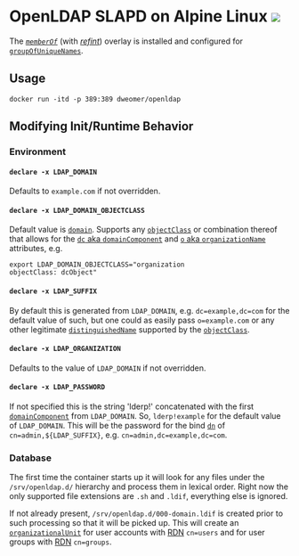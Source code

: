 # OpenLDAP SLAPD on Alpine Linux [![](https://badge.imagelayers.io/dweomer/openldap:latest.svg)](https://imagelayers.io/?images=dweomer/openldap:latest 'Get your own badge on imagelayers.io') 

The [_`memberOf`_](http://www.openldap.org/software/man.cgi?query=slapo-memberof&sektion=5) (with [_refint_](http://www.openldap.org/software/man.cgi?query=slapo-refint&sektion=5)) overlay is installed and configured for [`groupOfUniqueNames`](https://tools.ietf.org/html/rfc4519#section-3.6).

## Usage
```
docker run -itd -p 389:389 dweomer/openldap
```

## Modifying Init/Runtime Behavior
### Environment
#### `declare -x LDAP_DOMAIN`
Defaults to `example.com` if not overridden.

#### `declare -x LDAP_DOMAIN_OBJECTCLASS`
Default value is [`domain`](https://tools.ietf.org/html/rfc4524#section-3.4). Supports any [`objectClass`](https://tools.ietf.org/html/rfc4512#section-3.3) or combination thereof that allows for the [`dc` aka `domainComponent`](https://tools.ietf.org/html/rfc4519#section-2.4) and [`o` aka `organizationName`](https://tools.ietf.org/html/rfc4519#section-2.19) attributes, e.g.

```
export LDAP_DOMAIN_OBJECTCLASS="organization
objectClass: dcObject"
```

#### `declare -x LDAP_SUFFIX`
By default this is generated from `LDAP_DOMAIN`, e.g. `dc=example,dc=com` for the default value of such, but one could as easily pass `o=example.com` or any other legitimate [`distinguishedName`](https://tools.ietf.org/html/rfc4512#section-2.3.2) supported by the [`objectClass`](https://tools.ietf.org/html/rfc4512#section-3.3).

#### `declare -x LDAP_ORGANIZATION`
Defaults to the value of `LDAP_DOMAIN` if not overridden.

#### `declare -x LDAP_PASSWORD`
If not specified this is the string 'lderp!' concatenated with the first [`domainComponent`](https://tools.ietf.org/html/rfc4519#section-2.4) from `LDAP_DOMAIN`. So, `lderp!example` for the default value of `LDAP_DOMAIN`. This will be the password for the bind [`dn`](https://tools.ietf.org/html/rfc4512#section-2.3.2) of `cn=admin,${LDAP_SUFFIX}`, e.g. `cn=admin,dc=example,dc=com`.

### Database
The first time the container starts up it will look for any files under the `/srv/openldap.d/` hierarchy and process them in lexical order. Right now the only supported file extensions are `.sh` and `.ldif`, everything else is ignored.

If not already present, `/srv/openldap.d/000-domain.ldif` is created prior to such processing so that it will be picked up. This will create an [`organizationalUnit`](https://tools.ietf.org/html/rfc4519#section-3.11) for user accounts with [RDN](https://tools.ietf.org/html/rfc4512#section-2.3.1) `cn=users` and for user groups with [RDN](https://tools.ietf.org/html/rfc4512#section-2.3.1) `cn=groups`.
